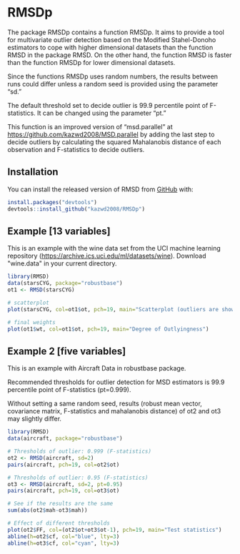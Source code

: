 
# RMSDp

<!-- badges: start -->
<!-- badges: end -->

The package RMSDp contains a function RMSDp. It aims to provide a tool for multivariate outlier detection based on the Modified Stahel-Donoho estimators to cope with higher dimensional datasets than the function RMSD in the package RMSD. On the other hand, the function RMSD is faster than the function RMSDp for lower dimensional datasets.

Since the functions RMSDp uses random numbers, the results between runs could differ unless a random seed is provided using the parameter “sd.”

The default threshold set to decide outlier is 99.9 percentile point of F-statistics. It can be changed using the parameter “pt.”

This function is an improved version of “msd.parallel” at https://github.com/kazwd2008/MSD.parallel by adding the last step to decide outliers by calculating the squared Mahalanobis distance of each observation and F-statistics to decide outliers.


## Installation

You can install the released version of RMSD from [GitHub](https://github.com/kazwd2008) with:

``` r
install.packages("devtools")
devtools::install_github("kazwd2008/RMSDp")
```

## Example [13 variables]

This is an example with the wine data set from the UCI machine learning repository (https://archive.ics.uci.edu/ml/datasets/wine). Download "wine.data" in your current directory.

``` r
library(RMSD)
data(starsCYG, package="robustbase")
ot1 <- RMSD(starsCYG)

# scatterplot 
plot(starsCYG, col=ot1$ot, pch=19, main="Scatterplot (outliers are shown in red)")

# final weights
plot(ot1$wt, col=ot1$ot, pch=19, main="Degree of Outlyingness")
```

## Example 2 [five variables]

This is an example with Aircraft Data in robustbase package.

Recommended thresholds for outlier detection for MSD estimators is 99.9 percentile point of F-statistics (pt=0.999).

Without setting a same random seed, results (robust mean vector, covariance matrix, F-statistics and mahalanobis distance) of ot2 and ot3 may slightly differ.

``` r
library(RMSD)
data(aircraft, package="robustbase")

# Thresholds of outlier: 0.999 (F-statistics)
ot2 <- RMSD(aircraft, sd=2)
pairs(aircraft, pch=19, col=ot2$ot)

# Thresholds of outlier: 0.95 (F-statistics)
ot3 <- RMSD(aircraft, sd=2, pt=0.95)
pairs(aircraft, pch=19, col=ot3$ot)

# See if the results are the same
sum(abs(ot2$mah-ot3$mah))

# Effect of different thresholds
plot(ot2$FF, col=(ot2$ot+ot3$ot-1), pch=19, main="Test statistics")
abline(h=ot2$cf, col="blue", lty=3)
abline(h=ot3$cf, col="cyan", lty=3)
```
